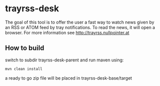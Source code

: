 # trayrss-desk
The goal of this tool is to offer the user a fast way to watch news given by an RSS or ATOM feed by tray notifications. To read the news, it will open a browser.  For more information see http://trayrss.nullpointer.at

## How to build
switch to subdir trayrss-desk-parent and run maven using:

    mvn clean install

a ready to go zip file will be placed in trayrss-desk-base/target
